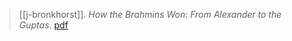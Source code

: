 > [[j-bronkhorst]]. *How the Brahmins Won: From Alexander to the Guptas*. [pdf](a/j-bronkhorst2016.pdf)